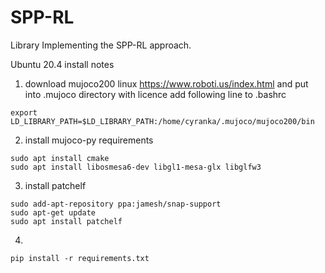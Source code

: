 # SPP-RL
Library Implementing the SPP-RL approach.


Ubuntu 20.4 install notes

1. download mujoco200 linux https://www.roboti.us/index.html and put into .mujoco directory with licence
add following line to .bashrc
```
export LD_LIBRARY_PATH=$LD_LIBRARY_PATH:/home/cyranka/.mujoco/mujoco200/bin
```
2. install mujoco-py requirements
```
sudo apt install cmake
sudo apt install libosmesa6-dev libgl1-mesa-glx libglfw3
```
3. install patchelf
```
sudo add-apt-repository ppa:jamesh/snap-support
sudo apt-get update
sudo apt install patchelf
```

4. 
```
pip install -r requirements.txt
```
